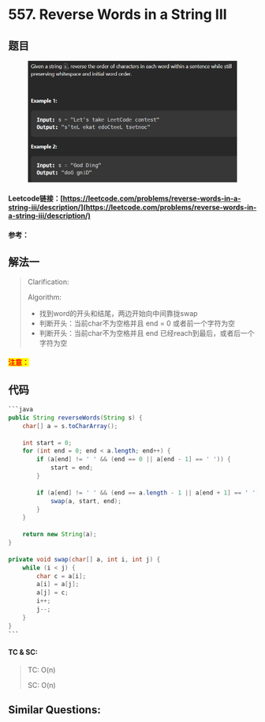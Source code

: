# 557. Reverse Words in a String III

## 题目

<figure><img src="../../.gitbook/assets/image (1) (1) (1) (1) (1) (1) (1).png" alt=""><figcaption></figcaption></figure>

#### Leetcode链接：[https://leetcode.com/problems/reverse-words-in-a-string-iii/description/](https://leetcode.com/problems/reverse-words-in-a-string-iii/description/)

#### 参考：

## 解法一

> Clarification:&#x20;
>
> Algorithm:&#x20;
>
> * 找到word的开头和结尾，两边开始向中间靠拢swap
> * 判断开头：当前char不为空格并且 end = 0 或者前一个字符为空
> * 判断开头：当前char不为空格并且 end 已经reach到最后，或者后一个字符为空

#### <mark style="color:red;">注意：</mark>

## 代码

````java
```java
public String reverseWords(String s) {
    char[] a = s.toCharArray();

    int start = 0;
    for (int end = 0; end < a.length; end++) {
        if (a[end] != ' ' && (end == 0 || a[end - 1] == ' ')) {
            start = end;
        }

        if (a[end] != ' ' && (end == a.length - 1 || a[end + 1] == ' ')) {
            swap(a, start, end);
        }
    }

    return new String(a);
}

private void swap(char[] a, int i, int j) {
    while (i < j) {
        char c = a[i];
        a[i] = a[j];
        a[j] = c;
        i++;
        j--;
    }
}
```
````

#### TC & SC:&#x20;

> TC: O(n)
>
> SC: O(n)

## **Similar Questions:**&#x20;
